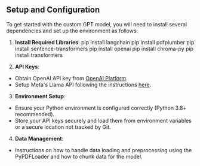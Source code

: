 ## Setup and Configuration

To get started with the custom GPT model, you will need to install several dependencies and set up the environment as follows:

1. **Install Required Libraries**:
pip install langchain
pip install pdfplumber
pip install sentence-transformers
pip install openai
pip install chroma-py
pip install transformers


2. **API Keys**:
- Obtain OpenAI API key from [OpenAI Platform](https://platform.openai.com).
- Setup Meta's Llama API following the instructions [here](https://console.llama-api.com).

3. **Environment Setup**:
- Ensure your Python environment is configured correctly (Python 3.8+ recommended).
- Store your API keys securely and load them from environment variables or a secure location not tracked by Git.

4. **Data Management**:
- Instructions on how to handle data loading and preprocessing using the PyPDFLoader and how to chunk data for the model.




